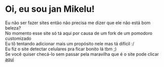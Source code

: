 # Oi, eu sou jan Mikelu!
Eu não ser fazer sites então não precisa me dizer que ele não está bom beleza?  
No momento esse site só tá aqui por causa de um fork de um pomodoro customizado  
Eu tô tentando adicionar mais um propósito nele mas tá difícil :/  
Eu fiz o site detectar celulares pra ficar bonito lá tbm ;)  
Se você quiser checá-lo sem passar pela maravilha que é o site pode clicar [aqui](https://miguelalcalde311205.github.io/tomodoro/index.html)
